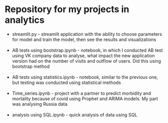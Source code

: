 # Repository for my projects in analytics 
<ul>
<li>streamlit.py - streamlit application with the ability to choose parameters for model and train the model, then see the results and visualizations</li> <br>
<li>AB tests using bootstrap.ipynb - notebook, in which I conducted AB test using VK company data to analyse, what impact the new application version had on the number of visits and outflow of users. Did this using bootstrap method</li> <br>
<li>AB tests using statistics.ipynb - notebook, similar to the previous one, but testing was conducted using statistical methods</li> <br>
<li>Time_series.ipynb - project with a partner to predict morbidity and mortality because of covid using Prophet and ARIMA models. My part was analysing Russia data</li> <br>
<li>analysis using SQL.ipynb - quick analysis of data using SQL</li>

</ul>
